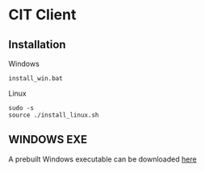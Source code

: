 # CIT Client
## Installation

   Windows
   ```
   install_win.bat
   ```
   
   Linux
   ```
   sudo -s
   source ./install_linux.sh
   ```
  
## WINDOWS EXE

A prebuilt Windows executable can be downloaded [here](https://drive.google.com/open?id=1hRmTna6oxoqgh-G9MCLieaT2k35V_xQ4)
